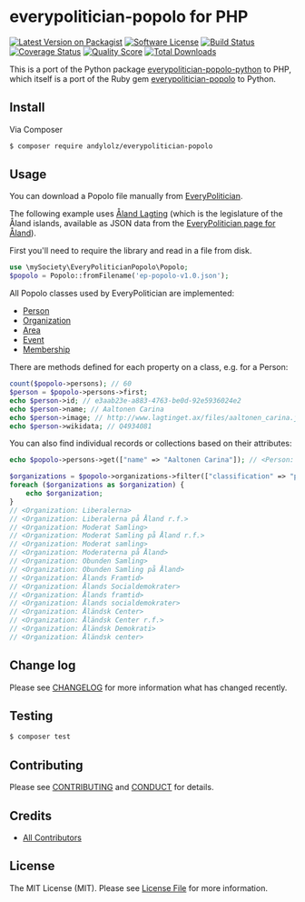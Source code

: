# everypolitician-popolo for PHP

[![Latest Version on Packagist][ico-version]][link-packagist]
[![Software License][ico-license]](LICENSE.md)
[![Build Status][ico-travis]][link-travis]
[![Coverage Status][ico-scrutinizer]][link-scrutinizer]
[![Quality Score][ico-code-quality]][link-code-quality]
[![Total Downloads][ico-downloads]][link-downloads]

This is a port of the Python package [everypolitician-popolo-python](https://github.com/everypolitician/everypolitician-popolo-python) to PHP, which itself is a port of the Ruby gem [everypolitician-popolo](https://github.com/everypolitician/everypolitician-popolo) to Python.

## Install

Via Composer

``` bash
$ composer require andylolz/everypolitician-popolo
```

## Usage

You can download a Popolo file manually from [EveryPolitician](http://everypolitician.org/).

The following example uses [Åland Lagting](https://github.com/everypolitician/everypolitician-data/raw/master/data/Aland/Lagting/ep-popolo-v1.0.json)
(which is the legislature of the Åland islands, available as
JSON data from the [EveryPolitician page for Åland](http://everypolitician.org/aland/)).

First you'll need to require the library and read in a file from disk.

``` php
use \mySociety\EveryPoliticianPopolo\Popolo;
$popolo = Popolo::fromFilename('ep-popolo-v1.0.json');
```

All Popolo classes used by EveryPolitician are implemented:

 * [Person](http://www.popoloproject.com/specs/person.html)
 * [Organization](http://www.popoloproject.com/specs/organization.html)
 * [Area](http://www.popoloproject.com/specs/area.html)
 * [Event](http://www.popoloproject.com/specs/event.html)
 * [Membership](http://www.popoloproject.com/specs/membership.html)

There are methods defined for each property on a class, e.g. for a
Person:

``` php
count($popolo->persons); // 60
$person = $popolo->persons->first;
echo $person->id; // e3aab23e-a883-4763-be0d-92e5936024e2
echo $person->name; // Aaltonen Carina
echo $person->image; // http://www.lagtinget.ax/files/aaltonen_carina.jpg
echo $person->wikidata; // Q4934081
```

You can also find individual records or collections based on their
attributes:

``` php
echo $popolo->persons->get(["name" => "Aaltonen Carina"]); // <Person: Aaltonen Carina>

$organizations = $popolo->organizations->filter(["classification" => "party"]);
foreach ($organizations as $organization) {
    echo $organization;
}
// <Organization: Liberalerna>
// <Organization: Liberalerna på Åland r.f.>
// <Organization: Moderat Samling>
// <Organization: Moderat Samling på Åland r.f.>
// <Organization: Moderat samling>
// <Organization: Moderaterna på Åland>
// <Organization: Obunden Samling>
// <Organization: Obunden Samling på Åland>
// <Organization: Ålands Framtid>
// <Organization: Ålands Socialdemokrater>
// <Organization: Ålands framtid>
// <Organization: Ålands socialdemokrater>
// <Organization: Åländsk Center>
// <Organization: Åländsk Center r.f.>
// <Organization: Åländsk Demokrati>
// <Organization: Åländsk center>
```

## Change log

Please see [CHANGELOG](CHANGELOG.md) for more information what has changed recently.

## Testing

``` bash
$ composer test
```

## Contributing

Please see [CONTRIBUTING](CONTRIBUTING.md) and [CONDUCT](CONDUCT.md) for details.

## Credits

- [All Contributors][link-contributors]

## License

The MIT License (MIT). Please see [License File](LICENSE.md) for more information.

[ico-version]: https://img.shields.io/packagist/v/andylolz/everypolitician-popolo.svg?style=flat-square
[ico-license]: https://img.shields.io/badge/license-MIT-brightgreen.svg?style=flat-square
[ico-travis]: https://img.shields.io/travis/andylolz/everypolitician-popolo-php/master.svg?style=flat-square
[ico-scrutinizer]: https://img.shields.io/scrutinizer/coverage/g/andylolz/everypolitician-popolo-php.svg?style=flat-square
[ico-code-quality]: https://img.shields.io/scrutinizer/g/andylolz/everypolitician-popolo-php.svg?style=flat-square
[ico-downloads]: https://img.shields.io/packagist/dt/andylolz/everypolitician-popolo.svg?style=flat-square

[link-packagist]: https://packagist.org/packages/andylolz/everypolitician-popolo
[link-travis]: https://travis-ci.org/andylolz/everypolitician-popolo-php
[link-scrutinizer]: https://scrutinizer-ci.com/g/andylolz/everypolitician-popolo-php/code-structure
[link-code-quality]: https://scrutinizer-ci.com/g/andylolz/everypolitician-popolo-php
[link-downloads]: https://packagist.org/packages/andylolz/everypolitician-popolo
[link-author]: https://github.com/andylolz
[link-contributors]: https://github.com/andylolz/everypolitician-popolo-php/contributors
